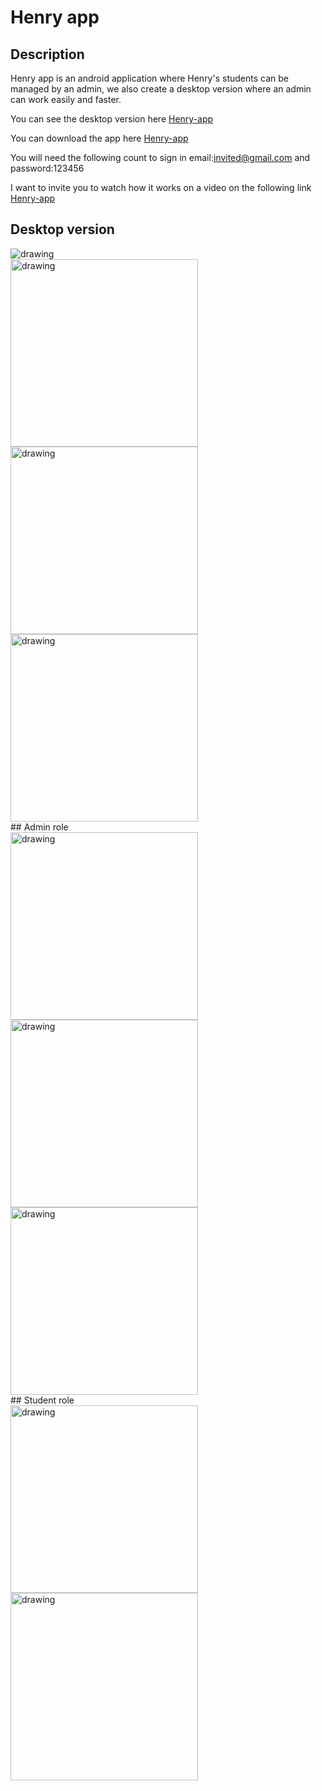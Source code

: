 # Henry app
## Description
Henry app is an android application where Henry's students can be managed by an admin, we also create a desktop version where an admin can work easily and faster.

You can see the desktop version here [Henry-app](https://henry-app.vercel.app/)

You can download the app here [Henry-app](https://drive.google.com/file/d/1w_VrO9h01H7OUXyvQiuuhEzZu_V92xeU/view?usp=sharing/)

You will need the following count to sign in email:invited@gmail.com  and password:123456

I want to invite you to watch how it works on a video on  the following link [Henry-app](https://vimeo.com/512744811)
## Desktop version
<img src="/assets/Home.png" alt="drawing" />
<div >
<img src="/assets/photo1.jpg" alt="drawing" width="300"/>
<img src="/assets/photo2.jpg" alt="drawing" width="300"/>
<img src="/assets/photo3.jpg" alt="drawing" width="300"/>
</div>
## Admin role
<div >
<img src="/assets/photo4.jpg" alt="drawing" width="300"/>
<img src="/assets/photo6.jpg" alt="drawing" width="300"/>
<img src="/assets/photo7.jpg" alt="drawing" width="300"/>
</div>
## Student role
<div >
<img src="/assets/photo8.jpg" alt="drawing" width="300"/>
<img src="/assets/photo9.jpg" alt="drawing" width="300"/>
</div>


